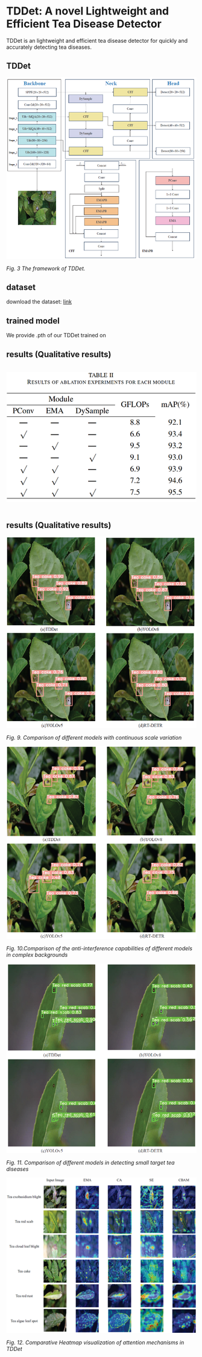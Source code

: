 # TDDet: A novel Lightweight and Efficient Tea Disease Detector

TDDet is an lightweight and efficient tea disease detector for quickly and accurately detecting tea diseases.

## TDDet

![](./results/TDDet1.png)

*Fig. 3 The framework of TDDet.*

## dataset

download the dataset: [link](https://pan.baidu.com/s/1cACKNPdyohigHbc8gRZ7ng?pwd=4d02) 

## trained model

We provide .pth of our TDDet trained on 

## results (Qualitative results)

<img title="" src="file:///G:/Submit/TDDet/results/Table1.png" alt="" width="593">

<img title="" src="./results/Table2.png" alt="" width="542">

<img src="file:///G:/Submit/TDDet/results/Table3.png" title="" alt="" width="630">

## results (Qualitative results)

![](./results/Fig.9.png)

*Fig. 9. Comparison of different models with continuous scale variation*

![](./results/Fig.10.png)

*Fig. 10.Comparison of the anti-interference capabilities of different models in complex backgrounds*

![](./results/Fig.11.png)

*Fig. 11. Comparison of different models in detecting small target tea diseases*

![](./results/Fig.12.png)

*Fig. 12. Comparative Heatmap visualization of attention mechanisms in TDDet*
